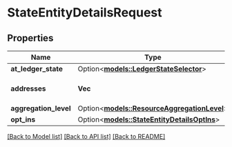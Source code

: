 # StateEntityDetailsRequest

## Properties

Name | Type | Description | Notes
------------ | ------------- | ------------- | -------------
**at_ledger_state** | Option<[**models::LedgerStateSelector**](LedgerStateSelector.md)> |  | [optional]
**addresses** | **Vec<String>** | limited to max 20 items. | 
**aggregation_level** | Option<[**models::ResourceAggregationLevel**](ResourceAggregationLevel.md)> |  | [optional]
**opt_ins** | Option<[**models::StateEntityDetailsOptIns**](StateEntityDetailsOptIns.md)> |  | [optional]

[[Back to Model list]](../README.md#documentation-for-models) [[Back to API list]](../README.md#documentation-for-api-endpoints) [[Back to README]](../README.md)


